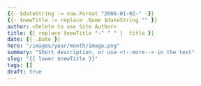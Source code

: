 ```yaml
---
{{- $dateString := now.Format "2006-01-02-" -}}
{{- $newTitle := replace .Name $dateString "" }}
author: <Delete to use Site Author>
title: {{ replace $newTitle "-" " " |  title }}
date: {{ .Date }}
hero: "/images/year/month/image.png"
summary: "Short description, or use <!--more--> in the text"
slug: "{{ lower $newTitle }}"
tags: []
draft: true
---
```


